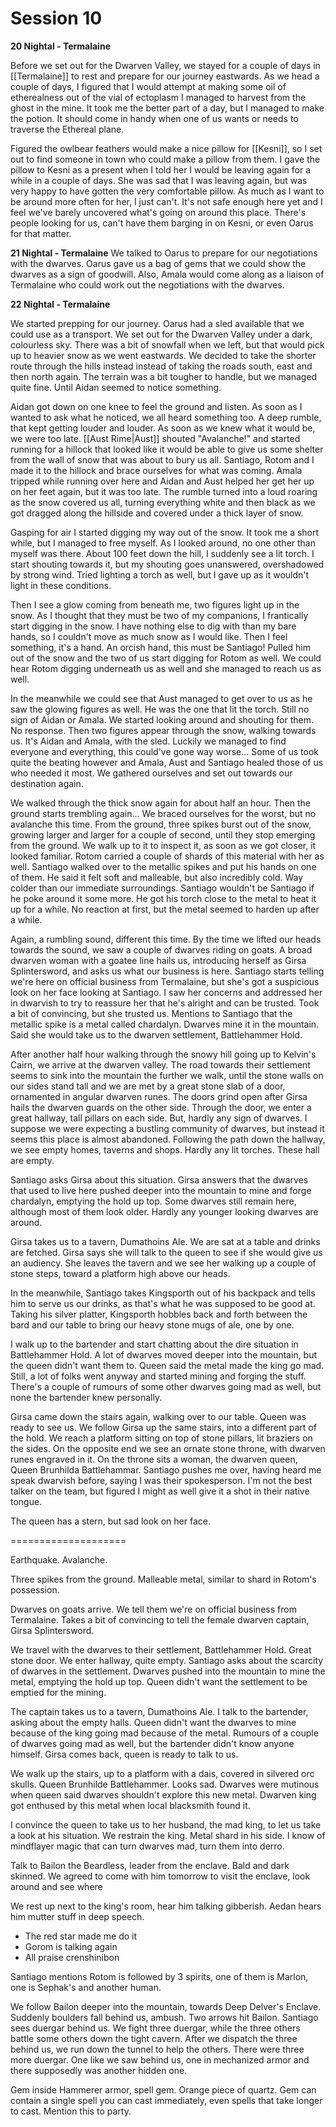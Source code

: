 # Session 10

**20 Nightal - Termalaine**

Before we set out for the Dwarven Valley, we stayed for a couple of days in [[Termalaine]] to rest and prepare for our journey eastwards. As we head a couple of days, I figured that I would attempt at making some oil of etherealness out of the vial of ectoplasm I managed to harvest from the ghost in the mine. It took me the better part of a day, but I managed to make the potion. It should come in handy when one of us wants or needs to traverse the Ethereal plane.

Figured the owlbear feathers would make a nice pillow for [[Kesni]], so I set out to find someone in town who could make a pillow from them. I gave the pillow to Kesni as a present when I told her I would be leaving again for a while in a couple of days. She was sad that I was leaving again, but was very happy to have gotten the very comfortable pillow. As much as I want to be around more often for her, I just can't. It's not safe enough here yet and I feel we've barely uncovered what's going on around this place. There's people looking for us, can't have them barging in on Kesni, or even Oarus for that matter.

**21 Nightal - Termalaine**
We talked to Oarus to prepare for our negotiations with the dwarves. Oarus gave us a bag of gems that we could show the dwarves as a sign of goodwill. Also, Amala would come along as a liaison of Termalaine who could work out the negotiations with the dwarves. 

**22 Nightal - Termalaine**

We started prepping for our journey. Oarus had a sled available that we could use as a transport. We set out for the Dwarven Valley under a dark, colourless sky. There was a bit of snowfall when we left, but that would pick up to heavier snow as we went eastwards. We decided to take the shorter route through the hills instead instead of taking the roads south, east and then north again. The terrain was a bit tougher to handle, but we managed quite fine. Until Aidan seemed to notice something. 

Aidan got down on one knee to feel the ground and listen. As soon as I wanted to ask what he noticed, we all heard something too. A deep rumble, that kept getting louder and louder. As soon as we knew what it would be, we were too late. [[Aust Rime|Aust]] shouted "Avalanche!" and started running for a hillock that looked like it would be able to give us some shelter from the wall of snow that was about to bury us all. Santiago, Rotom and I made it to the hillock and brace ourselves for what was coming. Amala tripped while running over here and Aidan and Aust helped her get her up on her feet again, but it was too late. The rumble turned into a loud roaring as the snow covered us all, turning everything white and then black as we got dragged along the hillside and covered under a thick layer of snow.

Gasping for air I started digging my way out of the snow. It took me a short while, but I managed to free myself. As I looked around, no one other than myself was there. About 100 feet down the hill, I suddenly see a lit torch. I start shouting towards it, but my shouting goes unanswered, overshadowed by strong wind. Tried lighting a torch as well, but I gave up as it wouldn't light in these conditions.

Then I see a glow coming from beneath me, two figures light up in the snow. As I thought that they must be two of my companions, I frantically start digging in the snow. I have nothing else to dig with than my bare hands, so I couldn't move as much snow as I would like. Then I feel something, it's a hand. An orcish hand, this must be Santiago! Pulled him out of the snow and the two of us start digging for Rotom as well. We could hear Rotom digging underneath us as well and she managed to reach us as well.

In the meanwhile we could see that Aust managed to get over to us as he saw the glowing figures as well. He was the one that lit the torch. Still no sign of Aidan or Amala. We started looking around and shouting for them. No response. Then two figures appear through the snow, walking towards us. It's Aidan and Amala, with the sled. Luckily we managed to find everyone and everything, this could've gone way worse... Some of us took quite the beating however and Amala, Aust and Santiago healed those of us who needed it most. We gathered ourselves and set out towards our destination again.

We walked through the thick snow again for about half an hour. Then the ground starts trembling again... We braced ourselves for the worst, but no avalanche this time. From the ground, three spikes burst out of the snow, growing larger and larger for a couple of second, until they stop emerging from the ground. We walk up to it to inspect it, as soon as we got closer, it looked familiar. Rotom carried a couple of shards of this material with her as well. Santiago walked over to the metallic spikes and put his hands on one of them. He said it felt soft and malleable, but also incredibly cold. Way colder than our immediate surroundings. Santiago wouldn't be Santiago if he poke around it some more. He got his torch close to the metal to heat it up for a while. No reaction at first, but the metal seemed to harden up after a while.

Again, a rumbling sound, different this time. By the time we lifted our heads towards the sound, we saw a couple of dwarves riding on goats. A broad dwarven woman with a goatee line hails us, introducing herself as Girsa Splintersword, and asks us what our business is here. Santiago starts telling we're here on official business from Termalaine, but she's got a suspicious look on her face looking at Santiago. I saw her concerns and addressed her in dwarvish to try to reassure her that he's alright and can be trusted. Took a bit of convincing, but she trusted us. Mentions to Santiago that the metallic spike is a metal called chardalyn. Dwarves mine it in the mountain. Said she would take us to the dwarven settlement, Battlehammer Hold.

After another half hour walking through the snowy hill going up to Kelvin's Cairn, we arrive at the dwarven valley. The road towards their settlement seems to sink into the mountain the further we walk, until the stone walls on our sides stand tall and we are met by a great stone slab of a door, ornamented in angular dwarven runes. The doors grind open after Girsa hails the dwarven guards on the other side. Through the door, we enter a great hallway, tall pillars on each side. But, hardly any sign of dwarves. I suppose we were expecting a bustling community of dwarves, but instead it seems this place is almost abandoned. Following the path down the hallway, we see empty homes, taverns and shops. Hardly any lit torches. These hall are empty. 

Santiago asks Girsa about this situation. Girsa answers that the dwarves that used to live here pushed deeper into the mountain to mine and forge chardalyn, emptying the hold up top. Some dwarves still remain here, although most of them look older. Hardly any younger looking dwarves are around. 

Girsa takes us to a tavern, Dumathoins Ale. We are sat at a table and drinks are fetched. Girsa says she will talk to the queen to see if she would give us an audiency. She leaves the tavern and we see her walking up a couple of stone steps, toward a platform high above our heads.

In the meanwhile, Santiago takes Kingsporth out of his backpack and tells him to serve us our drinks, as that's what he was supposed to be good at. Taking his silver platter, Kingsporth hobbles back and forth between the bard and our table to bring our heavy stone mugs of ale, one by one.

I walk up to the bartender and start chatting about the dire situation in Battlehammer Hold. A lot of dwarves moved deeper into the mountain, but the queen didn't want them to. Queen said the metal made the king go mad. Still, a lot of folks went anyway and started mining and forging the stuff. There's a couple of rumours of some other dwarves going mad as well, but none the bartender knew personally.

Girsa came down the stairs again, walking over to our table. Queen was ready to see us. We follow Girsa up the same stairs, into a different part of the hold. We reach a platform sitting on top of stone pillars, lit braziers on the sides. On the opposite end we see an ornate stone throne, with dwarven runes engraved in it. On the throne sits a woman, the dwarven queen, Queen Brunhilda Battlehammar. Santiago pushes me over, having heard me speak dwarvish before, saying I was their spokesperson. I'm not the best talker on the team, but figured I might as well give it a shot in their native tongue.

The queen has a stern, but sad look on her face.

====================

Earthquake. Avalanche. 

Three spikes from the ground. Malleable metal, similar to shard in Rotom's possession.

Dwarves on goats arrive. We tell them we're on official business from Termalaine. Takes a bit of convincing to tell the female dwarven captain, Girsa Splintersword.

We travel with the dwarves to their settlement, Battlehammer Hold. Great stone door. We enter hallway, quite empty. Santiago asks about the scarcity of dwarves in the settlement. Dwarves pushed into the mountain to mine the metal, emptying the hold up top. Queen didn't want the settlement to be emptied for the mining.

The captain takes us to a tavern, Dumathoins Ale. I talk to the bartender, asking about the empty halls. Queen didn't want the dwarves to mine because of the king going mad because of the metal. Rumours of a couple of dwarves going mad as well, but the bartender didn't know anyone himself. Girsa comes back, queen is ready to talk to us.

We walk up the stairs, up to a platform with a dais, covered in silvered orc skulls. Queen Brunhilde Battlehammer. Looks sad. Dwarves were mutinous when queen said dwarves shouldn't explore this new metal. Dwarven king got enthused by this metal when local blacksmith found it.

I convince the queen to take us to her husband, the mad king, to let us take a look at his situation. We restrain the king. Metal shard in his side. I know of mindflayer magic that can turn dwarves mad, turn them into derro.

Talk to Bailon the Beardless, leader from the enclave. Bald and dark skinned. We agreed to come with him tomorrow to visit the enclave, look around and see where

We rest up next to the king's room, hear him talking gibberish. Aedan hears him mutter stuff in deep speech.

- The red star made me do it
- Gorom is talking again
- All praise crenshinibon

Santiago mentions Rotom is followed by 3 spirits, one of them is Marlon, one is Sephak's and another human.

We follow Bailon deeper into the mountain, towards Deep Delver's Enclave. Suddenly boulders fall behind us, ambush. Two arrows hit Bailon. Santiago sees duergar behind us. We fight three duergar, while the three others battle some others down the tight cavern. After we dispatch the three behind us, we run down the tunnel to help the others. There were three more duergar. One like we saw behind us, one in mechanized armor and there supposedly was another hidden one.

Gem inside Hammerer armor, spell gem. Orange piece of quartz. Gem can contain a single spell you can cast immediately, even spells that take longer to cast. Mention this to party.